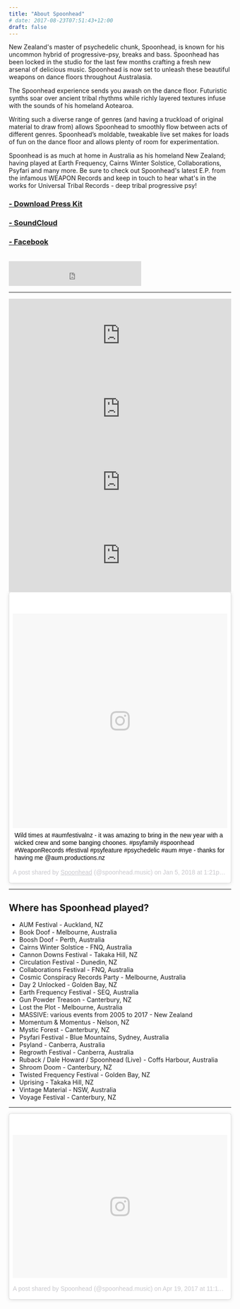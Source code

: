 ```yaml
---
title: "About Spoonhead"
# date: 2017-08-23T07:51:43+12:00
draft: false
---
```

New Zealand's master of psychedelic chunk, Spoonhead, is known for his uncommon hybrid of progressive-psy, breaks and bass. Spoonhead has been locked in the studio for the last few months crafting a fresh new arsenal of delicious music. Spoonhead is now set to unleash these beautiful weapons on dance floors throughout Australasia.

The Spoonhead experience sends you awash on the dance floor. Futuristic synths soar over ancient tribal rhythms while richly layered textures infuse with the sounds of his homeland Aotearoa.

Writing such a diverse range of genres (and having a truckload of original material to draw from) allows Spoonhead to smoothly flow between acts of different genres. Spoonhead’s moldable, tweakable live set makes for loads of fun on the dance floor and allows plenty of room for experimentation.

Spoonhead is as much at home in Australia as his homeland New Zealand; having played at Earth Frequency, Cairns Winter Solstice, Collaborations, Psyfari and many more. Be sure to check out Spoonhead's latest E.P. from the infamous WEAPON Records and keep in touch to hear what's in the works for Universal Tribal Records - deep tribal progressive psy!

###  <a href="https://drive.google.com/open?id=1UNpiRJc7oLGq3lR4VtsFDlbgTHiAsZ_i" target="_blank"><i class="icon fa-cloud-download"></i> - Download Press Kit</a>
###  [<i class="icon fa-soundcloud"></i> - SoundCloud](https://soundcloud.com/spoonhead) 
###  [<i class="icon fa-facebook"></i> - Facebook](https://www.facebook.com/spoonhead.music)

<br>

<iframe src="https://open.spotify.com/follow/1/?uri=spotify:artist:2tlttk0S5SzoCW7ETNh5C2&size=detail&theme=light" width="300" height="56" scrolling="no" frameborder="0" style="border:none; overflow:hidden;" allowtransparency="true"></iframe>

---

<iframe width="100%" height="166" scrolling="no" frameborder="no" src="https://w.soundcloud.com/player/?url=https%3A//api.soundcloud.com/tracks/410140998&color=%23ff5500&hide_related=false&show_comments=true&show_user=true&show_reposts=false&show_teaser=true"></iframe>
<iframe width="100%" height="166" scrolling="no" frameborder="no" src="https://w.soundcloud.com/player/?url=https%3A//api.soundcloud.com/tracks/152836824&amp;color=%23ff5500&amp;auto_play=false&amp;hide_related=false&amp;show_comments=true&amp;show_user=true&amp;show_reposts=false&amp;show_teaser=true"></iframe>
<iframe width="100%" height="166" scrolling="no" frameborder="no" src="https://w.soundcloud.com/player/?url=https%3A//api.soundcloud.com/tracks/110967814&amp;color=%23ff5500&amp;auto_play=false&amp;hide_related=false&amp;show_comments=true&amp;show_user=true&amp;show_reposts=false&amp;show_teaser=true"></iframe>
<iframe width="100%" height="166" scrolling="no" frameborder="no" src="https://w.soundcloud.com/player/?url=https%3A//api.soundcloud.com/tracks/333540945&amp;color=%23ff5500&amp;auto_play=false&amp;hide_related=false&amp;show_comments=true&amp;show_user=true&amp;show_reposts=false&amp;show_teaser=true"></iframe>

<blockquote class="instagram-media" data-instgrm-captioned data-instgrm-permalink="https://www.instagram.com/p/BdlSnM2DldB/" data-instgrm-version="8" style=" background:#FFF; border:0; border-radius:3px; box-shadow:0 0 1px 0 rgba(0,0,0,0.5),0 1px 10px 0 rgba(0,0,0,0.15); margin: 1px; max-width:658px; padding:0; width:99.375%; width:-webkit-calc(100% - 2px); width:calc(100% - 2px);"><div style="padding:8px;"> <div style=" background:#F8F8F8; line-height:0; margin-top:40px; padding:50% 0; text-align:center; width:100%;"> <div style=" background:url(data:image/png;base64,iVBORw0KGgoAAAANSUhEUgAAACwAAAAsCAMAAAApWqozAAAABGdBTUEAALGPC/xhBQAAAAFzUkdCAK7OHOkAAAAMUExURczMzPf399fX1+bm5mzY9AMAAADiSURBVDjLvZXbEsMgCES5/P8/t9FuRVCRmU73JWlzosgSIIZURCjo/ad+EQJJB4Hv8BFt+IDpQoCx1wjOSBFhh2XssxEIYn3ulI/6MNReE07UIWJEv8UEOWDS88LY97kqyTliJKKtuYBbruAyVh5wOHiXmpi5we58Ek028czwyuQdLKPG1Bkb4NnM+VeAnfHqn1k4+GPT6uGQcvu2h2OVuIf/gWUFyy8OWEpdyZSa3aVCqpVoVvzZZ2VTnn2wU8qzVjDDetO90GSy9mVLqtgYSy231MxrY6I2gGqjrTY0L8fxCxfCBbhWrsYYAAAAAElFTkSuQmCC); display:block; height:44px; margin:0 auto -44px; position:relative; top:-22px; width:44px;"></div></div> <p style=" margin:8px 0 0 0; padding:0 4px;"> <a href="https://www.instagram.com/p/BdlSnM2DldB/" style=" color:#000; font-family:Arial,sans-serif; font-size:14px; font-style:normal; font-weight:normal; line-height:17px; text-decoration:none; word-wrap:break-word;" target="_blank">Wild times at #aumfestivalnz - it was amazing to bring in the new year with a wicked crew and some banging choones. #psyfamily #spoonhead #WeaponRecords #festival #psyfeature #psychedelic #aum #nye - thanks for having me @aum.productions.nz</a></p> <p style=" color:#c9c8cd; font-family:Arial,sans-serif; font-size:14px; line-height:17px; margin-bottom:0; margin-top:8px; overflow:hidden; padding:8px 0 7px; text-align:center; text-overflow:ellipsis; white-space:nowrap;">A post shared by <a href="https://www.instagram.com/spoonhead.music/" style=" color:#c9c8cd; font-family:Arial,sans-serif; font-size:14px; font-style:normal; font-weight:normal; line-height:17px;" target="_blank"> Spoonhead</a> (@spoonhead.music) on <time style=" font-family:Arial,sans-serif; font-size:14px; line-height:17px;" datetime="2018-01-05T21:21:13+00:00">Jan 5, 2018 at 1:21pm PST</time></p></div></blockquote> <script async defer src="//platform.instagram.com/en_US/embeds.js"></script>

---

## Where has Spoonhead played?

* AUM Festival - Auckland, NZ
* Book Doof - Melbourne, Australia
* Boosh Doof - Perth, Australia
* Cairns Winter Solstice - FNQ, Australia
* Cannon Downs Festival - Takaka Hill, NZ
* Circulation Festival - Dunedin, NZ
* Collaborations Festival - FNQ, Australia
* Cosmic Conspiracy Records Party - Melbourne, Australia
* Day 2 Unlocked - Golden Bay, NZ
* Earth Frequency Festival - SEQ, Australia
* Gun Powder Treason - Canterbury, NZ
* Lost the Plot - Melbourne, Australia
* MASSIVE: various events from 2005 to 2017 - New Zealand
* Momentum & Momentus - Nelson, NZ
* Mystic Forest - Canterbury, NZ
* Psyfari Festival - Blue Mountains, Sydney, Australia
* Psyland - Canberra, Australia
* Regrowth Festival - Canberra, Australia
* Ruback / Dale Howard / Spoonhead (Live) - Coffs Harbour, Australia
* Shroom Doom - Canterbury, NZ
* Twisted Frequency Festival - Golden Bay, NZ
* Uprising - Takaka Hill, NZ
* Vintage Material - NSW, Australia
* Voyage Festival - Canterbury, NZ

---

<blockquote class="instagram-media" data-instgrm-permalink="https://www.instagram.com/p/BTE5bD0jREa/" data-instgrm-version="8" style=" background:#FFF; border:0; border-radius:3px; box-shadow:0 0 1px 0 rgba(0,0,0,0.5),0 1px 10px 0 rgba(0,0,0,0.15); margin: 1px; max-width:658px; padding:0; width:99.375%; width:-webkit-calc(100% - 2px); width:calc(100% - 2px);"><div style="padding:8px;"> <div style=" background:#F8F8F8; line-height:0; margin-top:40px; padding:33.31015299026426% 0; text-align:center; width:100%;"> <div style=" background:url(data:image/png;base64,iVBORw0KGgoAAAANSUhEUgAAACwAAAAsCAMAAAApWqozAAAABGdBTUEAALGPC/xhBQAAAAFzUkdCAK7OHOkAAAAMUExURczMzPf399fX1+bm5mzY9AMAAADiSURBVDjLvZXbEsMgCES5/P8/t9FuRVCRmU73JWlzosgSIIZURCjo/ad+EQJJB4Hv8BFt+IDpQoCx1wjOSBFhh2XssxEIYn3ulI/6MNReE07UIWJEv8UEOWDS88LY97kqyTliJKKtuYBbruAyVh5wOHiXmpi5we58Ek028czwyuQdLKPG1Bkb4NnM+VeAnfHqn1k4+GPT6uGQcvu2h2OVuIf/gWUFyy8OWEpdyZSa3aVCqpVoVvzZZ2VTnn2wU8qzVjDDetO90GSy9mVLqtgYSy231MxrY6I2gGqjrTY0L8fxCxfCBbhWrsYYAAAAAElFTkSuQmCC); display:block; height:44px; margin:0 auto -44px; position:relative; top:-22px; width:44px;"></div></div><p style=" color:#c9c8cd; font-family:Arial,sans-serif; font-size:14px; line-height:17px; margin-bottom:0; margin-top:8px; overflow:hidden; padding:8px 0 7px; text-align:center; text-overflow:ellipsis; white-space:nowrap;"><a href="https://www.instagram.com/p/BTE5bD0jREa/" style=" color:#c9c8cd; font-family:Arial,sans-serif; font-size:14px; font-style:normal; font-weight:normal; line-height:17px; text-decoration:none;" target="_blank">A post shared by Spoonhead (@spoonhead.music)</a> on <time style=" font-family:Arial,sans-serif; font-size:14px; line-height:17px;" datetime="2017-04-19T18:11:28+00:00">Apr 19, 2017 at 11:11am PDT</time></p></div></blockquote> <script async defer src="//platform.instagram.com/en_US/embeds.js"></script>